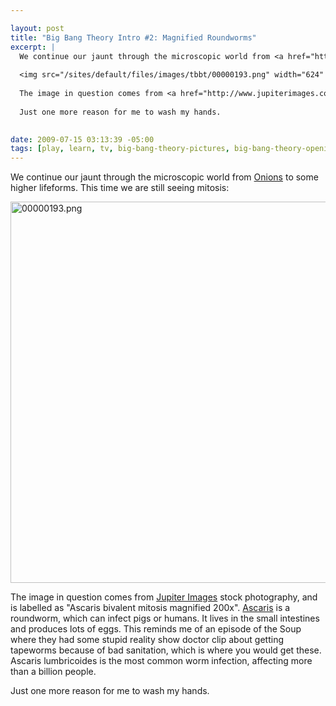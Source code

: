 ```yaml
--- 

layout: post
title: "Big Bang Theory Intro #2: Magnified Roundworms"
excerpt: |
  We continue our jaunt through the microscopic world from <a href="http://base0.net/node/309">Onions</a> to some higher lifeforms.  This time we are still seeing mitosis: 
  
  <img src="/sites/default/files/images/tbbt/00000193.png" width="624" height="352" alt="00000193.png" />
  
  The image in question comes from <a href="http://www.jupiterimages.com/popup2.aspx?navigationSubType=itemdetails&related=n&itemID=23373203">Jupiter Images</a> stock photography, and is labelled as "Ascaris bivalent mitosis magnified 200x".  <a href="http://en.wikipedia.org/wiki/Ascaris">Ascaris</a> is a roundworm, which can infect pigs or humans.  It lives in the small intestines and produces lots of eggs.  This reminds me of an episode of the Soup where they had some stupid reality show doctor clip about getting tapeworms because of bad sanitation, which is where you would get these.   Ascaris lumbricoides is the most common worm infection, affecting more than a billion people. 
  
  Just one more reason for me to wash my hands. 
  

date: 2009-07-15 03:13:39 -05:00
tags: [play, learn, tv, big-bang-theory-pictures, big-bang-theory-opening]
---
```

We continue our jaunt through the microscopic world from <a href="http://base0.net/node/309">Onions</a> to some higher lifeforms.  This time we are still seeing mitosis:

<img src="/wp-content/uploads/images/tbbt/00000193.png" alt="00000193.png" width="610" />

The image in question comes from <a href="http://www.jupiterimages.com/popup2.aspx?navigationSubType=itemdetails&amp;related=n&amp;itemID=23373203">Jupiter Images</a> stock photography, and is labelled as "Ascaris bivalent mitosis magnified 200x".  <a href="http://en.wikipedia.org/wiki/Ascaris">Ascaris</a> is a roundworm, which can infect pigs or humans.  It lives in the small intestines and produces lots of eggs.  This reminds me of an episode of the Soup where they had some stupid reality show doctor clip about getting tapeworms because of bad sanitation, which is where you would get these.   Ascaris lumbricoides is the most common worm infection, affecting more than a billion people.

Just one more reason for me to wash my hands.
